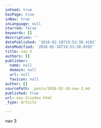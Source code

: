 ```yaml
---
inFeed: true
hasPage: true
inNav: true
inLanguage: null
starred: false
keywords: []
description: ''
datePublished: '2016-02-18T19:53:38.418Z'
dateModified: '2016-02-18T19:53:38.059Z'
title: nav 3
authors: []
publisher:
  name: null
  domain: null
  url: null
  favicon: null
author: []
sourcePath: _posts/2016-02-18-nav-3.md
published: true
url: nav-3/index.html
_type: Article

---
```

nav 3